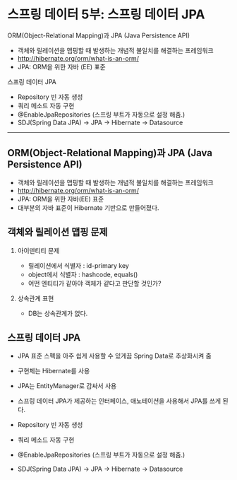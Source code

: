 # 스프링 데이터 5부: 스프링 데이터 JPA

ORM(Object-Relational Mapping)과 JPA (Java Persistence API)

* 객체와 릴레이션을 맵핑할 때 발생하는 개념적 불일치를 해결하는 프레임워크
* http://hibernate.org/orm/what-is-an-orm/
* JPA: ORM을 위한 자바 (EE) 표준

스프링 데이터 JPA

* Repository 빈 자동 생성
* 쿼리 메소드 자동 구현
* @EnableJpaRepositories (스프링 부트가 자동으로 설정 해줌.)
* SDJ(Spring Data JPA) → JPA → Hibernate → Datasource

---

## ORM(Object-Relational Mapping)과 JPA (Java Persistence API)

* 객체와 릴레이션을 맵핑할 때 발생하는 개념적 불일치를 해결하는 프레임워크
* http://hibernate.org/orm/what-is-an-orm/
* JPA: ORM을 위한 자바(EE) 표준
* 대부분의 자바 표준이 Hibernate 기반으로 만들어졌다.



## 객체와 릴레이션 맵핑 문제

1. 아이덴티티 문제
   * 릴레이션에서 식별자 : id-primary key
   * object에서 식별자 : hashcode, equals()
   * 어떤 엔티티가 같아야 객체가 같다고 판단할 것인가?

2. 상속관계 표현
   * DB는 상속관계가 없다.



## 스프링 데이터 JPA

* JPA 표준 스펙을 아주 쉽게 사용할 수 있게끔 Spring Data로 추상화시켜 줌
* 구현체는 Hibernate를 사용
* JPA는 EntityManager로 감싸서 사용
* 스프링 데이터 JPA가 제공하는 인터페이스, 애노테이션을 사용해서 JPA를 쓰게 된다.

* Repository 빈 자동 생성
* 쿼리 메소드 자동 구현
* @EnableJpaRepositories (스프링 부트가 자동으로 설정 해줌.)
* SDJ(Spring Data JPA) → JPA → Hibernate → Datasource


